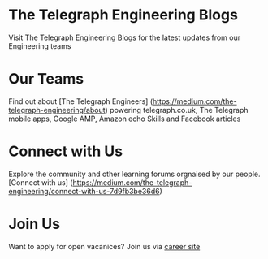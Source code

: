 # The Telegraph Engineering Blogs
Visit The Telegraph Engineering [Blogs](https://engineering.telegraph.co.uk) for the latest updates from our Engineering teams


# Our Teams
Find out about [The Telegraph Engineers] (https://medium.com/the-telegraph-engineering/about) powering telegraph.co.uk, The Telegraph mobile apps, Google AMP, Amazon echo Skills and Facebook articles

# Connect with Us
Explore the community and other learning forums orgnaised by our people. [Connect with us] (https://medium.com/the-telegraph-engineering/connect-with-us-7d9fb3be36d6)

# Join Us
Want to apply for open vacanices? Join us via [career site](https://www.telegraph.co.uk/about-us/work-at-the-telegraph/)
